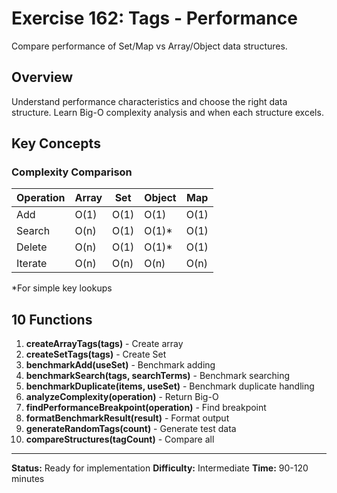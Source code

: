 # Exercise 162: Tags - Performance

Compare performance of Set/Map vs Array/Object data structures.

## Overview

Understand performance characteristics and choose the right data structure. Learn Big-O complexity analysis and when each structure excels.

## Key Concepts

### Complexity Comparison

| Operation | Array | Set | Object | Map |
|-----------|-------|-----|--------|-----|
| Add | O(1) | O(1) | O(1) | O(1) |
| Search | O(n) | O(1) | O(1)* | O(1) |
| Delete | O(n) | O(1) | O(1)* | O(1) |
| Iterate | O(n) | O(n) | O(n) | O(n) |

*For simple key lookups

## 10 Functions

1. **createArrayTags(tags)** - Create array
2. **createSetTags(tags)** - Create Set
3. **benchmarkAdd(useSet)** - Benchmark adding
4. **benchmarkSearch(tags, searchTerms)** - Benchmark searching
5. **benchmarkDuplicate(items, useSet)** - Benchmark duplicate handling
6. **analyzeComplexity(operation)** - Return Big-O
7. **findPerformanceBreakpoint(operation)** - Find breakpoint
8. **formatBenchmarkResult(result)** - Format output
9. **generateRandomTags(count)** - Generate test data
10. **compareStructures(tagCount)** - Compare all

---

**Status:** Ready for implementation
**Difficulty:** Intermediate
**Time:** 90-120 minutes
